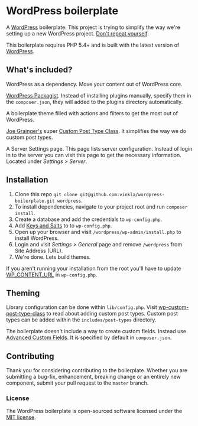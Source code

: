 WordPress boilerplate
=====================

A [WordPress](https://github.com/WordPress/WordPress) boilerplate. This project is trying to simplify the way we're setting up a new WordPress project. [Don't repeat yourself](http://en.wikipedia.org/wiki/Don't_repeat_yourself).

This boilerplate requires PHP 5.4+ and is built with the latest version of [WordPress](https://github.com/WordPress/WordPress).

## What's included?

WordPress as a dependency. Move your content out of WordPress core.

[WordPress Packagist](http://wpackagist.org/). Instead of installing plugins manually, specify them in the `composer.json`, they will added to the plugins directory automatically.

A boilerplate theme filled with actions and filters to get the most out of WordPress.

[Joe Grainger's](https://github.com/jjgrainger) super [Custom Post Type Class](https://github.com/jjgrainger/wp-custom-post-type-class). It simplifies the way we do custom post types.

A Server Settings page. This page lists server configuration. Instead of login in to the server you can visit this page to get the necessary information. Located under *Settings > Server*.

## Installation
1. Clone this repo `git clone git@github.com:vinkla/wordpress-boilerplate.git wordpress`.
2. To install dependencies, navigate to your project root and run ```composer install```.
3. Create a database and add the credentials to `wp-config.php`.
4. Add [Keys and Salts](https://api.wordpress.org/secret-key/1.1/salt) to to `wp-config.php`.
5. Open up your browser and visit `/wordpress/wp-admin/install.php` to install WordPress.
6. Login and visit *Settings > General* page and remove `/wordpress` from Site Address (URL).
7. We're done. Lets build themes.

If you aren't running your installation from the root you'll have to update [WP_CONTENT_URL](wp-config.php) in `wp-config.php`.

## Theming
Library configuration can be done within `lib/config.php`. Visit [wp-custom-post-type-class](https://github.com/jjgrainger/wp-custom-post-type-class) to read about adding custom post types. Custom post types can be added within the `includes/post-types` directory.

The boilerplate doesn't include a way to create custom fields. Instead use [Advanced Custom Fields](http://www.advancedcustomfields.com/). It is specified by default in `composer.json`.

## Contributing

Thank you for considering contributing to the boilerplate. Whether you are submitting a bug-fix, enhancement, breaking change or an entirely new component, submit your pull request to the `master` branch.

### License

The WordPress boilerplate is open-sourced software licensed under the [MIT license](http://opensource.org/licenses/MIT).
